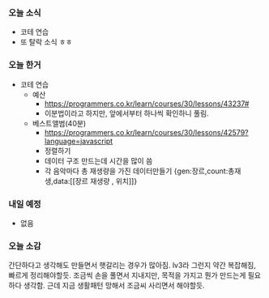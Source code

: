 ### 오늘 소식
- 코테 연습
- 또 탈락 소식 ㅎㅎ


### 오늘 한거
- 코테 연습
    - 예산
        - https://programmers.co.kr/learn/courses/30/lessons/43237#
        - 이분법이라고 하지만, 앞에서부터 하나씩 확인하니 풀림.
    - 베스트앨범(40분)
        - https://programmers.co.kr/learn/courses/30/lessons/42579?language=javascript
        - 정렬하기 
        - 데이터 구조 만드는데 시간을 많이 씀
        - 각 음악마다 총 재생량을 가진 데이터만들기 {gen:장르,count:총재생,data:[[장르 재생량 , 위치]]}

### 내일 예정
- 없음

### 오늘 소감
간단하다고 생각해도 만들면서 햇갈리는 경우가 많아짐.
lv3라 그런지 약간 복잡해짐, 빠르게 정리해야할듯.
조금씩 손을 풀면서 지내지만, 목적을 가지고 뭔가 만드는게 필요하다 생각함.
근데 지금 생활패턴 망해서 조금씨 사리면서 해야할듯.
